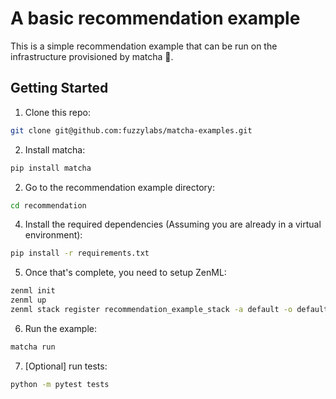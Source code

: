 # A basic recommendation example

This is a simple recommendation example that can be run on the infrastructure provisioned by matcha 🍵.

## Getting Started

1. Clone this repo:
```bash
git clone git@github.com:fuzzylabs/matcha-examples.git
```

2. Install matcha:
```bash
pip install matcha
```

2. Go to the recommendation example directory:
```bash
cd recommendation
```

4. Install the required dependencies (Assuming you are already in a virtual environment):
```bash
pip install -r requirements.txt
```

5. Once that's complete, you need to setup ZenML:

```bash
zenml init
zenml up
zenml stack register recommendation_example_stack -a default -o default --set
```
6. Run the example:
```bash
matcha run
```

7. [Optional] run tests:
```bash
python -m pytest tests
```
